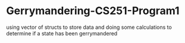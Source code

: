 ﻿# Gerrymandering-CS251-Program1

using vector of structs to store data and doing some calculations to determine if a state has been gerrymandered
